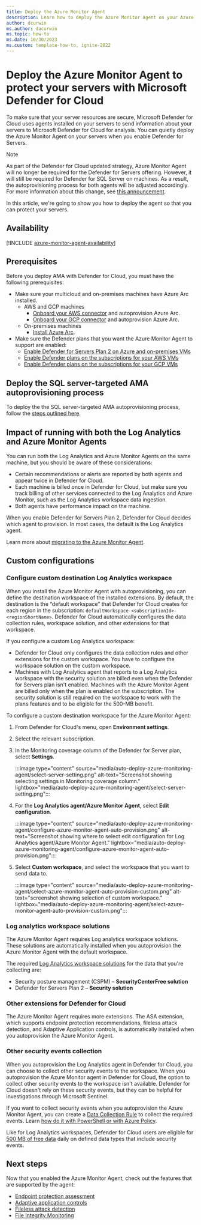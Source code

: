 ```yaml
---
title: Deploy the Azure Monitor Agent
description: Learn how to deploy the Azure Monitor Agent on your Azure, multicloud, and on-premises servers to support Microsoft Defender for Cloud protections.
author: dcurwin
ms.author: dacurwin
ms.topic: how-to
ms.date: 10/30/2023
ms.custom: template-how-to, ignite-2022
---
```


# Deploy the Azure Monitor Agent to protect your servers with Microsoft Defender for Cloud

To make sure that your server resources are secure, Microsoft Defender for Cloud uses agents installed on your servers to send information about your servers to Microsoft Defender for Cloud for analysis. You can quietly deploy the Azure Monitor Agent on your servers when you enable Defender for Servers.

> [!NOTE]
> As part of the Defender for Cloud updated strategy, Azure Monitor Agent will no longer be required for the Defender for Servers offering. However, it will still be required for Defender for SQL Server on machines. As a result, the autoprovisioning process for both agents will be adjusted accordingly. For more information about this change, see [this announcement](upcoming-changes.md#defender-for-cloud-plan-and-strategy-for-the-log-analytics-agent-deprecation).

In this article, we're going to show you how to deploy the agent so that you can protect your servers.

## Availability

[!INCLUDE [azure-monitor-agent-availability](includes/azure-monitor-agent-availability.md)]

## Prerequisites

Before you deploy AMA with Defender for Cloud, you must have the following prerequisites:

- Make sure your multicloud and on-premises machines have Azure Arc installed.
  - AWS and GCP machines
    - [Onboard your AWS connector](quickstart-onboard-aws.md) and autoprovision Azure Arc.
    - [Onboard your GCP connector](quickstart-onboard-gcp.md) and autoprovision Azure Arc.
  - On-premises machines
    - [Install Azure Arc](../azure-arc/servers/learn/quick-enable-hybrid-vm.md).
- Make sure the Defender plans that you want the Azure Monitor Agent to support are enabled:
  - [Enable Defender for Servers Plan 2 on Azure and on-premises VMs](enable-enhanced-security.md)
  - [Enable Defender plans on the subscriptions for your AWS VMs](quickstart-onboard-aws.md)
  - [Enable Defender plans on the subscriptions for your GCP VMs](quickstart-onboard-gcp.md)

## Deploy the SQL server-targeted AMA autoprovisioning process

To deploy the the SQL server-targeted AMA autoprovisioning process, follow the [steps outlined here](defender-for-sql-autoprovisioning.md#migrate-to-the-sql-server-targeted-ama-autoprovisioning-process).

## Impact of running with both the Log Analytics and Azure Monitor Agents

You can run both the Log Analytics and Azure Monitor Agents on the same machine, but you should be aware of these considerations:

- Certain recommendations or alerts are reported by both agents and appear twice in Defender for Cloud.
- Each machine is billed once in Defender for Cloud, but make sure you track billing of other services connected to the Log Analytics and Azure Monitor, such as the Log Analytics workspace data ingestion.
- Both agents have performance impact on the machine.

When you enable Defender for Servers Plan 2, Defender for Cloud decides which agent to provision. In most cases, the default is the Log Analytics agent.

Learn more about [migrating to the Azure Monitor Agent](../azure-monitor/agents/azure-monitor-agent-migration.md).

## Custom configurations

### Configure custom destination Log Analytics workspace

When you install the Azure Monitor Agent with autoprovisioning, you can define the destination workspace of the installed extensions. By default, the destination is the “default workspace” that Defender for Cloud creates for each region in the subscription: `defaultWorkspace-<subscriptionId>-<regionShortName>`. Defender for Cloud automatically configures the data collection rules, workspace solution, and other extensions for that workspace.

If you configure a custom Log Analytics workspace:

- Defender for Cloud only configures the data collection rules and other extensions for the custom workspace. You have to configure the workspace solution on the custom workspace.
- Machines with Log Analytics agent that reports to a Log Analytics workspace with the security solution are billed even when the Defender for Servers plan isn't enabled. Machines with the Azure Monitor Agent are billed only when the plan is enabled on the subscription. The security solution is still required on the workspace to work with the plans features and to be eligible for the 500-MB benefit.

To configure a custom destination workspace for the Azure Monitor Agent:

1. From Defender for Cloud's menu, open **Environment settings**.
1. Select the relevant subscription.
1. In the Monitoring coverage column of the Defender for Server plan, select **Settings**.

    :::image type="content" source="media/auto-deploy-azure-monitoring-agent/select-server-setting.png" alt-text="Screenshot showing selecting settings in Monitoring coverage column." lightbox="media/auto-deploy-azure-monitoring-agent/select-server-setting.png":::

1. For the **Log Analytics agent/Azure Monitor Agent**, select **Edit configuration**.

    :::image type="content" source="media/auto-deploy-azure-monitoring-agent/configure-azure-monitor-agent-auto-provision.png" alt-text="Screenshot showing where to select edit configuration for Log Analytics agent/Azure Monitor Agent." lightbox="media/auto-deploy-azure-monitoring-agent/configure-azure-monitor-agent-auto-provision.png":::

1. Select **Custom workspace**, and select the workspace that you want to send data to.

    :::image type="content" source="media/auto-deploy-azure-monitoring-agent/select-azure-monitor-agent-auto-provision-custom.png" alt-text="screenshot showing selection of custom workspace." lightbox="media/auto-deploy-azure-monitoring-agent/select-azure-monitor-agent-auto-provision-custom.png":::

### Log analytics workspace solutions

The Azure Monitor Agent requires Log analytics workspace solutions. These solutions are automatically installed when you autoprovision the Azure Monitor Agent with the default workspace.

The required [Log Analytics workspace solutions](/previous-versions/azure/azure-monitor/insights/solutions) for the data that you're collecting are:

- Security posture management (CSPM) – **SecurityCenterFree solution**
- Defender for Servers Plan 2 – **Security solution**

### Other extensions for Defender for Cloud

The Azure Monitor Agent requires more extensions. The ASA extension, which supports endpoint protection recommendations, fileless attack detection, and Adaptive Application controls, is automatically installed when you autoprovision the Azure Monitor Agent.

### Other security events collection

When you autoprovision the Log Analytics agent in Defender for Cloud, you can choose to collect other security events to the workspace. When you autoprovision the Azure Monitor agent in Defender for Cloud, the option to collect other security events to the workspace isn't available. Defender for Cloud doesn't rely on these security events, but they can be helpful for investigations through Microsoft Sentinel.

If you want to collect security events when you autoprovision the Azure Monitor Agent, you can create a [Data Collection Rule](../azure-monitor/essentials/data-collection-rule-overview.md) to collect the required events. Learn [how do it with PowerShell or with Azure Policy](https://techcommunity.microsoft.com/t5/microsoft-defender-for-cloud/how-to-configure-security-events-collection-with-azure-monitor/ba-p/3770719).

Like for Log Analytics workspaces, Defender for Cloud users are eligible for [500 MB of free data](faq-defender-for-servers.yml) daily on defined data types that include security events.

## Next steps

Now that you enabled the Azure Monitor Agent, check out the features that are supported by the agent:

- [Endpoint protection assessment](endpoint-protection-recommendations-technical.md)
- [Adaptive application controls](adaptive-application-controls.md)
- [Fileless attack detection](defender-for-servers-introduction.md#plan-features)
- [File Integrity Monitoring](file-integrity-monitoring-enable-ama.md)
